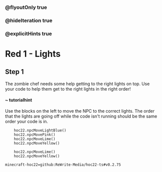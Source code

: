 ### @flyoutOnly true
### @hideIteration true
### @explicitHints true


# Red 1 - Lights

## Step 1
The zombie chef needs some help getting to the right lights on top. Use your code to help them get to the right lights in the right order!

#### ~ tutorialhint 
Use the blocks on the left to move the NPC to the correct lights. The order that the lights are going off while the code isn't running should be the same order your code is in. 



```ghost
    hoc22.npcMoveLightBlue()
    hoc22.npcMovePink()
    hoc22.npcMoveLime()
    hoc22.npcMoveYellow()
```
```template
    hoc22.npcMoveLime() 
    hoc22.npcMoveYellow()
```
```package
minecraft-hoc22=github:ReWrite-Media/hoc22-ts#v0.2.75
```